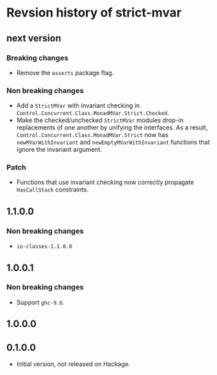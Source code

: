 # Revsion history of strict-mvar

## next version

### Breaking changes

* Remove the `asserts` package flag.

### Non breaking changes

* Add a `StrictMVar` with invariant checking in
  `Control.Concurrent.Class.MonadMVar.Strict.Checked`.
* Make the checked/unchecked `StrictMVar` modules drop-in replacements of one
  another by unifying the interfaces. As a result,
  `Control.Concurrent.Class.MonadMVar.Strict` now has `newMVarWithInvariant` and
  `newEmptyMVarWithInvariant` functions that ignore the invariant argument.

### Patch

* Functions that use invariant checking now correctly propagate `HasCallStack`
  constraints.

## 1.1.0.0

### Non breaking changes

* `io-classes-1.1.0.0`

## 1.0.0.1

### Non breaking changes

* Support `ghc-9.6`.

## 1.0.0.0

## 0.1.0.0

* Initial version, not released on Hackage.
